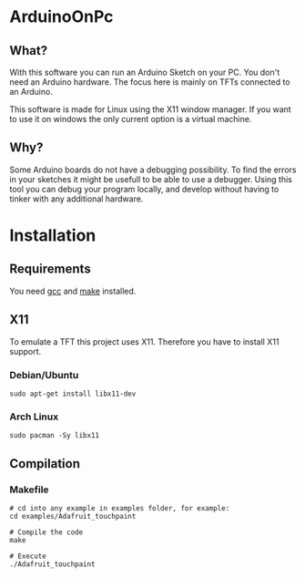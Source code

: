 # ArduinoOnPc

## What?

With this software you can run an Arduino Sketch on your PC.
You don't need an Arduino hardware.
The focus here is mainly on TFTs connected to an Arduino.

This software is made for Linux using the X11 window manager.
If you want to use it on windows the only current option is a virtual machine.

## Why?

Some Arduino boards do not have a debugging possibility.
To find the errors in your sketches it might be usefull to be able to use a debugger.
Using this tool you can debug your program locally, and develop without having
to tinker with any additional hardware.

# Installation

## Requirements

You need [gcc](https://gcc.gnu.org/) and [make](https://www.gnu.org/software/make/) installed.

## X11

To emulate a TFT this project uses X11. Therefore you have to install X11 support.

### Debian/Ubuntu

```
sudo apt-get install libx11-dev
```

### Arch Linux

```
sudo pacman -Sy libx11
```
## Compilation

### Makefile

```
# cd into any example in examples folder, for example:
cd examples/Adafruit_touchpaint

# Compile the code
make

# Execute
./Adafruit_touchpaint
```
